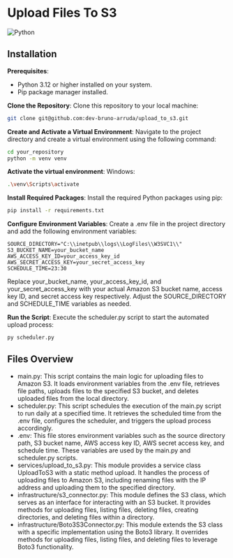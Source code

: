 # Upload Files To S3

![Python](https://img.shields.io/badge/python-3670A0?style=for-the-badge&logo=python&logoColor=ffdd54)

## Installation

**Prerequisites**:

- Python 3.12 or higher installed on your system.
- Pip package manager installed.

**Clone the Repository**:
   Clone this repository to your local machine:

   ```bash
   git clone git@github.com:dev-bruno-arruda/upload_to_s3.git
   ```

**Create and Activate a Virtual Environment**:
Navigate to the project directory and create a virtual environment using the following command:

```bash
cd your_repository
python -m venv venv
```

**Activate the virtual environment**:
Windows:

```bash
.\venv\Scripts\activate
```

**Install Required Packages**:
Install the required Python packages using pip:

```bash
pip install -r requirements.txt
```

**Configure Environment Variables**:
Create a .env file in the project directory and add the following environment variables:

```text
SOURCE_DIRECTORY="C:\\inetpub\\logs\\LogFiles\\W3SVC1\\"
S3_BUCKET_NAME=your_bucket_name
AWS_ACCESS_KEY_ID=your_access_key_id
AWS_SECRET_ACCESS_KEY=your_secret_access_key
SCHEDULE_TIME=23:30
```

Replace your_bucket_name, your_access_key_id, and your_secret_access_key with your actual Amazon S3 bucket name, access key ID, and secret access key respectively. Adjust the SOURCE_DIRECTORY and SCHEDULE_TIME variables as needed.

**Run the Script**:
Execute the scheduler.py script to start the automated upload process:

```bash
py scheduler.py
```

## Files Overview

- main.py: This script contains the main logic for uploading files to Amazon S3. It loads environment variables from the .env file, retrieves file paths, uploads files to the specified S3 bucket, and deletes uploaded files from the local directory.
- scheduler.py: This script schedules the execution of the main.py script to run daily at a specified time. It retrieves the scheduled time from the .env file, configures the scheduler, and triggers the upload process accordingly.
- .env: This file stores environment variables such as the source directory path, S3 bucket name, AWS access key ID, AWS secret access key, and schedule time. These variables are used by the main.py and scheduler.py scripts.
- services/upload_to_s3.py: This module provides a service class UploadToS3 with a static method upload. It handles the process of uploading files to Amazon S3, including renaming files with the IP address and uploading them to the specified directory.
- infrastructure/s3_connector.py: This module defines the S3 class, which serves as an interface for interacting with an S3 bucket. It provides methods for uploading files, listing files, deleting files, creating directories, and deleting files within a directory.
- infrastructure/Boto3S3Connector.py: This module extends the S3 class with a specific implementation using the Boto3 library. It overrides methods for uploading files, listing files, and deleting files to leverage Boto3 functionality.
